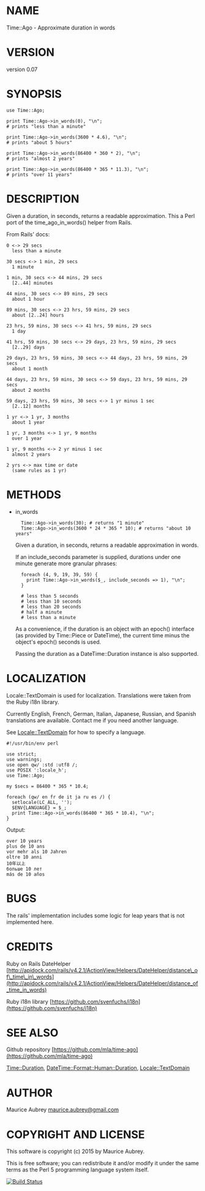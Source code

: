 # NAME

Time::Ago - Approximate duration in words

# VERSION

version 0.07

# SYNOPSIS

    use Time::Ago;

    print Time::Ago->in_words(0), "\n";
    # prints "less than a minute"

    print Time::Ago->in_words(3600 * 4.6), "\n";
    # prints "about 5 hours"
    
    print Time::Ago->in_words(86400 * 360 * 2), "\n";
    # prints "almost 2 years"
    
    print Time::Ago->in_words(86400 * 365 * 11.3), "\n";
    # prints "over 11 years"

# DESCRIPTION

Given a duration, in seconds, returns a readable approximation.
This a Perl port of the time\_ago\_in\_words() helper from Rails.

From Rails' docs:

    0 <-> 29 secs
      less than a minute

    30 secs <-> 1 min, 29 secs
      1 minute

    1 min, 30 secs <-> 44 mins, 29 secs
      [2..44] minutes

    44 mins, 30 secs <-> 89 mins, 29 secs
      about 1 hour

    89 mins, 30 secs <-> 23 hrs, 59 mins, 29 secs
      about [2..24] hours

    23 hrs, 59 mins, 30 secs <-> 41 hrs, 59 mins, 29 secs
      1 day

    41 hrs, 59 mins, 30 secs <-> 29 days, 23 hrs, 59 mins, 29 secs
      [2..29] days

    29 days, 23 hrs, 59 mins, 30 secs <-> 44 days, 23 hrs, 59 mins, 29 secs
      about 1 month

    44 days, 23 hrs, 59 mins, 30 secs <-> 59 days, 23 hrs, 59 mins, 29 secs
      about 2 months

    59 days, 23 hrs, 59 mins, 30 secs <-> 1 yr minus 1 sec
      [2..12] months

    1 yr <-> 1 yr, 3 months
      about 1 year

    1 yr, 3 months <-> 1 yr, 9 months
      over 1 year

    1 yr, 9 months <-> 2 yr minus 1 sec
      almost 2 years

    2 yrs <-> max time or date
      (same rules as 1 yr)

# METHODS

- in\_words 

        Time::Ago->in_words(30); # returns "1 minute"
        Time::Ago->in_words(3600 * 24 * 365 * 10); # returns "about 10 years"

    Given a duration, in seconds, returns a readable approximation in words.

    If an include\_seconds parameter is supplied, durations under one minute
    generate more granular phrases:

        foreach (4, 9, 19, 39, 59) {
          print Time::Ago->in_words($_, include_seconds => 1), "\n";
        }

        # less than 5 seconds
        # less than 10 seconds
        # less than 20 seconds
        # half a minute
        # less than a minute

    As a convenience, if the duration is an object with an epoch() interface
    (as provided by Time::Piece or DateTime), the current time minus the
    object's epoch() seconds is used.

    Passing the duration as a DateTime::Duration instance is also supported.

# LOCALIZATION

Locale::TextDomain is used for localization. Translations were taken
from the Ruby i18n library.

Currently English, French, German, Italian, Japanese, Russian, and Spanish
translations are available. Contact me if you need another language.

See [Locale::TextDomain](https://metacpan.org/pod/Locale::TextDomain) for how to specify a language.

    #!/usr/bin/env perl
    
    use strict;
    use warnings;
    use open qw/ :std :utf8 /;
    use POSIX ':locale_h';
    use Time::Ago;
    
    my $secs = 86400 * 365 * 10.4;
    
    foreach (qw/ en fr de it ja ru es /) {
      setlocale(LC_ALL, '');
      $ENV{LANGUAGE} = $_;
      print Time::Ago->in_words(86400 * 365 * 10.4), "\n";
    }

Output:

    over 10 years
    plus de 10 ans
    vor mehr als 10 Jahren
    oltre 10 anni
    10年以上
    больше 10 лет
    más de 10 años

# BUGS

The rails' implementation includes some logic for leap years that is not
implemented here.

# CREDITS

Ruby on Rails DateHelper
[http://apidock.com/rails/v4.2.1/ActionView/Helpers/DateHelper/distance\_of\_time\_in\_words](http://apidock.com/rails/v4.2.1/ActionView/Helpers/DateHelper/distance_of_time_in_words)

Ruby i18n library
[https://github.com/svenfuchs/i18n](https://github.com/svenfuchs/i18n)

# SEE ALSO

Github repository [https://github.com/mla/time-ago](https://github.com/mla/time-ago)

[Time::Duration](https://metacpan.org/pod/Time::Duration), [DateTime::Format::Human::Duration](https://metacpan.org/pod/DateTime::Format::Human::Duration), [Locale::TextDomain](https://metacpan.org/pod/Locale::TextDomain)

# AUTHOR

Maurice Aubrey <maurice.aubrey@gmail.com>

# COPYRIGHT AND LICENSE

This software is copyright (c) 2015 by Maurice Aubrey.

This is free software; you can redistribute it and/or modify it under
the same terms as the Perl 5 programming language system itself.

[![Build Status](https://travis-ci.org/mla/time-ago.svg?branch=master)](https://travis-ci.org/mla/time-ago)
